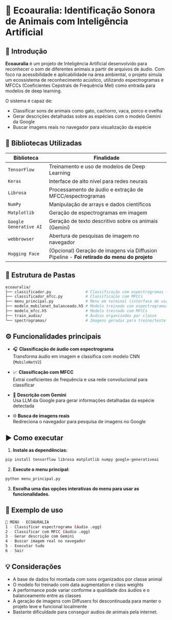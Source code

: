 # 🌿 Ecoauralia: Identificação Sonora de Animais com Inteligência Artificial

## 📘 Introdução

**Ecoauralia** é um projeto de Inteligência Artificial desenvolvido para reconhecer o som de diferentes animais a partir de arquivos de áudio. Com foco na acessibilidade e aplicabilidade na área ambiental, o projeto simula um ecossistema de reconhecimento acústico, utilizando espectrogramas e MFCCs (Coeficientes Cepstrais de Frequência Mel) como entrada para modelos de deep learning.

O sistema é capaz de:
- Classificar sons de animais como gato, cachorro, vaca, porco e ovelha
- Gerar descrições detalhadas sobre as espécies com o modelo Gemini da Google
- Buscar imagens reais no navegador para visualização da espécie

## 🧰 Bibliotecas Utilizadas

| Biblioteca         | Finalidade |
|--------------------|-----------|
| `TensorFlow`       | Treinamento e uso de modelos de Deep Learning |
| `Keras`            | Interface de alto nível para redes neurais |
| `Librosa`          | Processamento de áudio e extração de MFCC/espectrogramas |
| `NumPy`            | Manipulação de arrays e dados científicos |
| `Matplotlib`       | Geração de espectrogramas em imagem |
| `Google Generative AI` | Geração de texto descritivo sobre os animais (Gemini) |
| `webbrowser`       | Abertura de pesquisas de imagem no navegador |
| `Hugging Face`     | (Opcional) Geração de imagens via Diffusion Pipeline - **Foi retirado do menu do projeto** |

## 🔧 Estrutura de Pastas

```bash
ecoauralia/
├── classificador.py               # Classificação com espectrogramas + Gemini + busca de imagem
├── classificador_mfcc.py          # Classificação com MFCCs
├── menu_principal.py              # Menu em terminal (interface de uso)
├── modelo_mobilenet_balanceado.h5 # Modelo treinado com espectrogramas
├── modelo_mfcc.h5                 # Modelo treinado com MFCCs
├── train_audio/                   # Áudios organizados por classe
└── spectrogramas/                 # Imagens geradas para treino/teste
```

## ⚙️ Funcionalidades principais

- 🎧 **Classificação de áudio com espectrograma**  
  Transforma áudio em imagem e classifica com modelo CNN (`MobileNetV2`)

- 📈 **Classificação com MFCC**  
  Extrai coeficientes de frequência e usa rede convolucional para classificar

- 📖 **Descrição com Gemini**  
  Usa LLM da Google para gerar informações detalhadas da espécie detectada

- 🌐 **Busca de imagens reais**  
  Redireciona o navegador para pesquisa de imagens no Google

## ▶️ Como executar

1. **Instale as dependências:**

```bash
pip install tensorflow librosa matplotlib numpy google-generativeai
```

2. **Execute o menu principal:**

```bash
python menu_principal.py
```

3. **Escolha uma das opções interativas do menu para usar as funcionalidades.**

## 🧪 Exemplo de uso

```bash
🌿 MENU - ECOAURALIA
1 - Classificar espectrograma (áudio .ogg)
2 - Classificar com MFCC (áudio .ogg)
3 - Gerar descrição com Gemini
4 - Buscar imagem real no navegador
5 - Executar tudo
6 - Sair
```

## 💡 Considerações

- A base de dados foi montada com sons organizados por classe animal
- O modelo foi treinado com data augmentation e class weights
- A performance pode variar conforme a qualidade dos áudios e o balanceamento entre as classes
- A geração de imagens com Diffusers foi descontinuada para manter o projeto leve e funcional localmente
- Bastante dificuldade para conseguir audios de animais pela internet.

